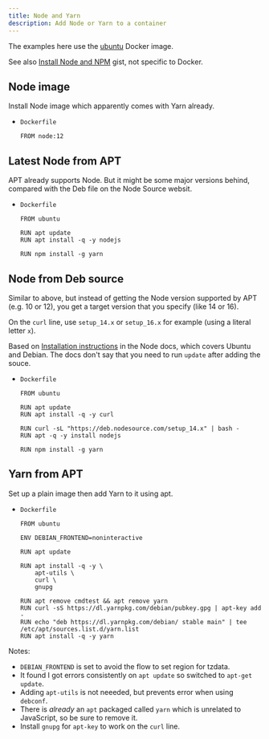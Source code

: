 ```yaml
---
title: Node and Yarn
description: Add Node or Yarn to a container
---
```


The examples here use the [ubuntu](https://hub.docker.com/_/ubuntu) Docker image.

See also [Install Node and NPM](https://gist.github.com/MichaelCurrin/aa1fc56419a355972b96bce23f3bccba) gist, not specific to Docker.    


## Node image

Install Node image which apparently comes with Yarn already.

- `Dockerfile`
    ```docker
    FROM node:12
    ```


## Latest Node from APT

APT already supports Node. But it might be some major versions behind, compared with the Deb file on the Node Source websit.

- `Dockerfile`
    ```docker
    FROM ubuntu
    
    RUN apt update
    RUN apt install -q -y nodejs
    
    RUN npm install -g yarn
    ```
   

## Node from Deb source

Similar to above, but instead of getting the Node version supported by APT (e.g. 10 or 12), you get a target version that you specify (like 14 or 16).

On the `curl` line, use `setup_14.x` or `setup_16.x` for example (using a literal letter `x`).

Based on [Installation instructions](https://github.com/nodesource/distributions/blob/master/README.md#installation-instructionsd) in the Node docs, which covers Ubuntu and Debian. The docs don't say that you need to run `update` after adding the souce.

- `Dockerfile` 
    ```docker
    FROM ubuntu
    
    RUN apt update
    RUN apt install -q -y curl
    
    RUN curl -sL "https://deb.nodesource.com/setup_14.x" | bash -
    RUN apt -q -y install nodejs
    
    RUN npm install -g yarn
    ```


## Yarn from APT

Set up a plain image then add Yarn to it using apt.

- `Dockerfile`
    ```docker
    FROM ubuntu

    ENV DEBIAN_FRONTEND=noninteractive

    RUN apt update

    RUN apt install -q -y \
        apt-utils \
        curl \
        gnupg

    RUN apt remove cmdtest && apt remove yarn
    RUN curl -sS https://dl.yarnpkg.com/debian/pubkey.gpg | apt-key add -
    RUN echo "deb https://dl.yarnpkg.com/debian/ stable main" | tee /etc/apt/sources.list.d/yarn.list
    RUN apt install -q -y yarn
    ```

Notes:

- `DEBIAN_FRONTEND` is set to avoid the flow to set region for tzdata.
- It found I got errors consistently on `apt update` so switched to `apt-get update`.
- Adding `apt-utils` is not neeeded, but prevents error when using `debconf`.
- There is _already_ an `apt` packaged called `yarn` which is unrelated to JavaScript, so be sure to remove it.
- Install `gnupg` for `apt-key` to work on the `curl` line.
